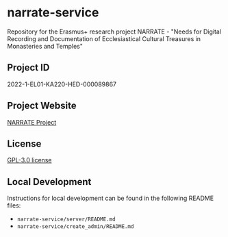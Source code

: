 # narrate-service

Repository for the Erasmus+ research project NARRATE - "Needs for Digital Recording and Documentation of Ecclesiastical Cultural Treasures in Monasteries and Temples"

## Project ID

2022-1-EL01-KA220-HED-000089867

## Project Website

[NARRATE Project](https://narrateproject.eu/)

## License

[GPL-3.0 license](https://www.gnu.org/licenses/gpl-3.0.en.html)

## Local Development

Instructions for local development can be found in the following README files:
- ```narrate-service/server/README.md```
- ```narrate-service/create_admin/README.md```